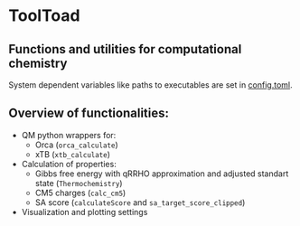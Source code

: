 # ToolToad
## Functions and utilities for computational chemistry

System dependent variables like paths to executables are set in [config.toml](config.toml).

## Overview of functionalities:

* QM python wrappers for:
    * Orca (`orca_calculate`)
    * xTB (`xtb_calculate`)
* Calculation of properties:
    * Gibbs free energy with qRRHO approximation and adjusted standart state (`Thermochemistry`)
    * CM5 charges (`calc_cm5`)
    * SA score (`calculateScore` and `sa_target_score_clipped`)
* Visualization and plotting settings
